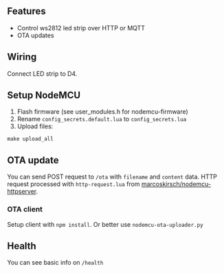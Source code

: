 ## Features
- Control ws2812 led strip over HTTP or MQTT
- OTA updates

## Wiring
Connect LED strip to D4.

## Setup NodeMCU
1. Flash firmware (see user_modules.h for nodemcu-firmware)
2. Rename `config_secrets.default.lua` to `config_secrets.lua`
3. Upload files:
```
make upload_all
```



## OTA update
You can send POST request to `/ota` with `filename` and `content` data.
HTTP request processed with `http-request.lua` from [marcoskirsch/nodemcu-httpserver](https://github.com/marcoskirsch/nodemcu-httpserver).

### OTA client
Setup client with `npm install`. Or better use `nodemcu-ota-uploader.py`

## Health
You can see basic info on `/health`
